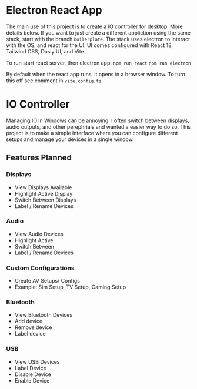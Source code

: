 # Electron React App

The main use of this project is to create a IO controller for desktop. More details below.
If you want to just create a different appliction using the same stack, start with the branch `boilerplate`.
The stack uses electron to interact with the OS, and react for the UI.
UI comes configured with React 18, Tailwind CSS, Dasiy UI, and Vite.

To run start react server, then electron app:
`npm run react`
`npm run electron`

By default when the react app runs, it opens in a browser window. To turn this off see comment in `vite.config.ts`

# IO Controller

Managing IO in Windows can be annoying. I often switch between displays, audio outputs, and other perephrials and wanted a easier way to do so. This project is to make a simple interface where you can configure different setups and manage your devices in a single window.

## Features Planned

### Displays

- View Displays Available
- Highlight Active Display
- Switch Between Displays
- Label / Rename Devices

### Audio

- View Audio Devices
- Highlight Active
- Switch Between
- Label / Rename Devices

### Custom Configurations

- Create AV Setups/ Configs
- Example: Sim Setup, TV Setup, Gaming Setup

### Bluetooth

- View Bluetooth Devices
- Add device
- Remove device
- Label device

### USB

- View USB Devices
- Label Device
- Disable Device
- Enable Device
